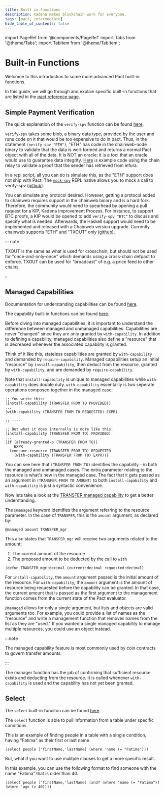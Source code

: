 ```yaml
---
title: Built in Functions
description: Kadena makes blockchain work for everyone.
tags: [pact, intermediate]
hide_table_of_contents: false
---
```


import PageRef from '@components/PageRef'
import Tabs from '@theme/Tabs';
import TabItem from '@theme/TabItem';

# Built-in Functions

Welcome to this introduction to some more advanced Pact built-in functions.

In this guide, we will go through and explain specific built-in functions that are listed in the [pact reference page](https://pact-language.readthedocs.io/en/stable/pact-functions.html#built-in-functions).

## Simple Payment Verification

The quick explanation of the `verify-spv` function can be found [here](https://pact-language.readthedocs.io/en/stable/pact-functions.html?highlight=verify-spv#spv-1).

`verify-spv` takes some blob, a binary data type, provided by the user and runs code on it that would be too expensive to do in pact. Thus, in the statement `(verify-spv "ETH")`, "ETH" has code in the chainweb-node binary to validate that the data is well-formed and returns a normal Pact object with all of the data. It is NOT an oracle; it is a tool that an oracle would use to guarantee data integrity.
[Here](https://github.com/kadena-io/kadenaswap/blob/master/pact/relay/kerc/kERC.pact#L210-L245) is example code using the chain relay to validate a proof that the sender has retrieved from infura.

In a repl script, all you can do is simulate this, as the "ETH" support does not ship with Pact. The [`mock-spv`](https://pact-language.readthedocs.io/en/stable/pact-functions.html#mock-spv) REPL native allows you to mock a call to verify-spv ([github](https://github.com/kadena-io/kadenaswap/blob/master/pact/relay/kerc/kERC.repl#L44-L81)).

You can simulate any protocol desired. However, getting a protocol added to chainweb requires support in the chainweb binary and is a hard fork. Therefore, the community would need to spearhead by opening a pull request for a KIP, Kadena Improvement Process. For instance, to support BTC proofs, a KIP would be opened to add `verify-spv "BTC"` to discuss and specify what is needed. Afterwards, the Haskell support would need to be implemented and released with a Chainweb version upgrade.
Currently chainweb supports "ETH" and "TXOUT" only ([github](https://github.com/kadena-io/chainweb-node/blob/f0b47973f1653878d7a51b73b4422f980b67dd84/src/Chainweb/Pact/SPV.hs#L120-L152)).

::: note

TXOUT is the same as what is used for crosschain, but should not be used for "once-and-only-once" which demands using a cross-chain defpact to enforce. TXOUT can be used for "broadcast" of e.g. a price feed to other chains.

::

## Managed Capabilities

Documentation for understanding capabilities can be found [here](https://pact-language.readthedocs.io/en/latest/pact-reference.html#capabilities).

The capability built-in functions can be found [here](https://pact-language.readthedocs.io/en/latest/pact-functions.html#capabilities-1).

Before diving into managed capabilities, it is important to understand the difference between managed and unmanaged capabilities. Capabilities are never "changed" since they are only granted by `with-capability`. In addition to defining a capability, managed capabilities also define a "resource" that is decreased whenever the associated capability is granted. 

Think of it like this, stateless capabilities are granted by `with-capability` and demanded by `require-capability`. Managed capabilities setup an initial "resource" by `install-capability`, then deduct from the resource, granted by `with-capability`, and are demanded by `require-capability`.

Note that `install-capability` is unique to managed capabilities while `with-capability` does double duty. `with-capability` essentailly is two seperate operations composed together in the managed case: 

```terminal
;; You write this:
(install-capability (TRANSFER FROM TO PROVIDED))
...
(with-capability (TRANSFER FROM TO REQUESTED) EXPR)

;; ----

;; But what it does internally is more like this:
(install-capability (TRANSFER FROM TO) PROVIDED)
...
(if (already-granted-p (TRANSFER FROM TO))
    EXPR
  (consume-resource (TRANSFER FROM TO) REQUESTED
    (with-capability (TRANSFER FROM TO) EXPR)))
```

You can see here that `(TRANSFER FROM TO)` identifies the capability - in both the managed and unmanaged cases. The extra parameter relating to the resource is what's new in the managed case. The fact that it gets passed as an argument in `(TRANSFER FROM TO AMOUNT)` to both `install-capability` and `with-capability` is just a syntactic convenience.

Now lets take a look at the [TRANSFER managed capability](https://pact-language.readthedocs.io/en/latest/pact-reference.html#the-transfer-managed-capability) to get a better understanding.

The `@managed` keyword identifies the argument referring to the resource parameter. In the case of `TRANSFER`, this is the `amount` argument, as declared by:

```terminal
@managed amount TRANSFER_mgr
```

This also states that `TRANSFER_mgr` will receive two arguments related to the amount:
1. The current amount of the resource 
2. The proposed amount to be deducted by the call to `with`

```terminal
(defun TRANSFER_mgr:decimal (current:decimal requested:decimal)
```

For `install-capability`, the `amount` argument passed is the initial amount of the resource. For `with-capability`, the `amount` argument is the amount of resource being requested before the capability can be granted. In that case, the current amount that is passed as the first argument to the management function comes from the current state of the Pact evaluator.

`@managed` allows for only a single argument, but lists and objects are valid arguments too. For example, you could provide a list of names as the "resource" and write a management function that removes names from the list as they are "used." If you wanted a single managed capability to manage multiple resources, you could use an object instead.

:::note

The managed capability feature is most commonly used by coin contracts to govern transfer amounts.

:::

The manager function has the job of confirming that sufficient resource exists and deducting from the resource. It is called whenever `with-capability` is used and the capability has not yet been granted.

## Select

The `select` built-in funciton can be found [here](https://pact-language.readthedocs.io/en/stable/pact-functions.html?highlight=select#select).

The `select` function is able to pull information from a table under specific conditions.

This is an example of finding people in a table with a single condition, having "Fatima" as their first or last name.

```terminal
(select people ['firstName,'lastName] (where 'name (= "Fatima")))
```

But, what if you want to use mulitple clauses to get a more specific result.

In this example, you can use the following format to find someone with the name "Fatima" that is older than 40.


```terminal
(select people ['firstName,'lastName] (and? (where 'name (= "Fatima")) (where 'age (> 40))))
```
